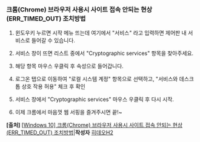 ### 크롬(Chrome) 브라우저 사용시 사이트 접속 안되는 현상(ERR_TIMED_OUT) 조치방법



1. 윈도우키 누르면 시작 메뉴 뜨는데 여기에서 "서비스" 라고 입력하면 제어판 내 서비스로 들어갈 수 있습니다.

2. 서비스 창이 뜨면 리스트 중에서 "Cryptographic services" 항목을 찾아주세요.

3. 해당 항목 마우스 우클릭 후 속성으로 들어갑니다. 

4. 로그온 탭으로 이동하여 "로컬 시스템 계정" 항목으로 선택하고, "서비스와 데스크톱 상호 작용 허용" 체크 후 확인
5. 서비스 창에서 "Cryptographic services" 마우스 우클릭 후 다시 시작.

6. 이제 크롬에서 마음껏 웹 서핑을 즐겨주시면 끝!~

**[출처]** [[Windows 10\] 크롬(Chrome) 브라우저 사용시 사이트 접속 안되는 현상(ERR_TIMED_OUT) 조치방법](http://blog.naver.com/hide5h2/221388350664)|**작성자** [히데오H2](http://blog.naver.com/hide5h2)


